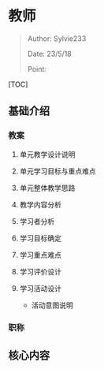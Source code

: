 # 教师

> Author: Sylvie233
>
> Date: 23/5/18
>
> Point:

[TOC]

## 基础介绍

### 教案



1. 单元教学设计说明
2. 单元学习目标与重点难点
3. 单元整体教学思路



1. 教学内容分析
2. 学习者分析
3. 学习目标确定
4. 学习重点难点
5. 学习评价设计
6. 学习活动设计
   - 活动意图说明



### 职称







## 核心内容







